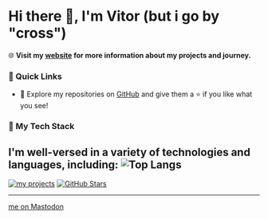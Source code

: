 # Hi there 👋, I'm Vitor (but i go by "cross")


🌐 **Visit my [website](https://cross-sniper.github.io/cross-sans) for more information about my projects and journey.**

### 🚀 Quick Links

- 🌟 Explore my repositories on [GitHub](https://github.com/cross-sniper) and give them a ⭐️ if you like what you see!

### 🔧 My Tech Stack

I'm well-versed in a variety of technologies and languages, including:
![Top Langs](https://github-readme-stats.vercel.app/api/top-langs/?username=cross-sniper&theme=tokyonight)
---

[![my projects](https://img.shields.io/github/projects/cross-sniper)](https://github.com/cross-sniper)
[![GitHub Stars](https://img.shields.io/github/stars/cross-sniper)](https://github.com/cross-sniper)

---

<a rel="me" href="https://cyberfurz.social/@cross_sniper">me on Mastodon</a>
